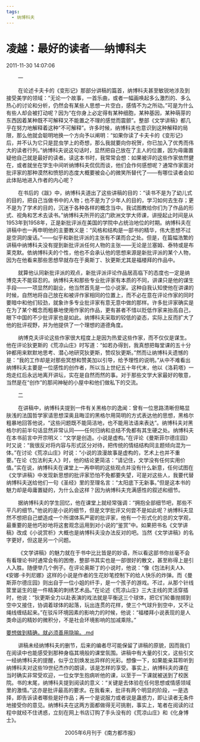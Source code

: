 ```yaml
---
tags:
  - 纳博科夫
---
```

# 凌越：最好的读者──纳博科夫

2011-11-30 14:07:06



        一





        在论述卡夫卡的《变形记》那部分讲稿的篇首，纳博科夫甚至敏锐地涉及到接受美学的领域：“无论一个故事，一首乐曲，或者一幅画唤起多么激烈的、多么热心的讨论和分析，仍然会有某些人思想一片空白，感情不为之所动。”可是为什么有些人却会被打动呢？因为“在你身上必定得有某种细胞，某种基因，某种萌芽的东西因着某种既不可解释又不能置之不理的感觉而震颤”。整部《文学讲稿》都几乎在努力地解释着这种“不可解释”。许多时候，纳博科夫也意识到这种解释的局限，那么他就会聪明地换一个方向予以阐明：“如果你读了卡夫卡的《变形记》后，并不认为它只是昆虫学上的奇想，那么我就要向你祝贺，你已加入了优秀而伟大的读者行列。”纳博科夫说这句话时，显然把自己放在了主人的位置，因为毋庸置疑他自己就是最好的读者。读这本书时，我常常会想：如果被评的这些作家依然健在，或者就坐在学生中间听纳博科夫侃侃而谈，他们会作何感想呢？通常作家面对批评家的那种漠然和愤怒的态度大概要被会心的微笑所替代了――有哪位读者会如此体贴地进入作者的内心呢？

        在书后的《跋》中，纳博科夫道出了这些讲稿的目的：“读书不是为了幼儿式的目的，把自己当做书中的人物；也不是为了少年人的目的，学习如何去生存；更不是为了学术的目的，沉迷于各种各样的概念当中。我试图教给你们为了作品的形式、视角和艺术去读书。”纳博科夫所开的这门欧洲文学大师课，讲授起止时间是从1953年到1958年，正是新批评派在美国的学院中占统治地位的时期。纳博科夫在讲稿中也一再申明他的主要教义是：“风格和结构是一部书的精华，伟大思想不过是空洞的废话。”――似乎和新批评派的主张有不谋而合之处。但是，在篇幅浩繁的讲稿中纳博科夫没有提到新批评派任何人物的主张――无论是兰塞姆、泰特或是布莱克默。依纳博科夫的个性，他也不会承认他的思想来源是新批评派的某个人物，因为在他看来那些思想早就存在于奥斯丁、狄更斯尤其是福楼拜的作品中。

        就算他认同新批评派的观点，新批评派评论作品居高临下的态度也一定是纳博克夫不能容忍的。纳博科夫和那些专业批评家有本质的不同，讲课只是他的谋生手段――一项显然的副业，他当然首先是一位小说家。这种自我认知使他在讲课的时候，自然地将自己放在和被评作家相同的位置上，而不必在意在评论作家的同时要暗中和他们较劲，就象许多专业批评家有意无意中做的那样。许多批评家确实是在为了某个概念而粗暴地使用作家的作品，更有甚者不惜以贬低作家来抬高自己，眼下中国的不少批评家也是如此。纳博科夫采取的较低的姿态，实际上反而扩大了他的批评视野，并为他提供了一个理想的道德角度。

        纳博克夫评论这些作家很大程度上是因为热爱这些作家，而不仅仅是谋生。他在评论狄更斯的《荒凉山庄》时写道：“如若办得到，我真想把每堂课的五十分钟都用来默默地思考、潜心地研究狄更斯，赞叹狄更斯。”然而让纳博科夫遗憾的是：“我的工作却是对那些冥想和赞美加以引导，给予理性的说明。”从中不难看出纳博科夫主要是一位感性的创作者，所以当上世纪五十年代末，他以《洛莉塔》一炮走红后永远地离开讲坛，实在是自然而然的事。对于那些文学大家最好的敬意，当然是在“创作”的那间神秘的小屋中和他们做私下的交流。



        二 





        在讲稿中，纳博科夫提到一件有关黑格尔的逸闻：曾有一位思路清晰但略显肤浅的法国哲学家请思想深奥且晦涩的黑格尔用简明的方式表达他的思想，黑格尔粗暴地回答他说，“这些问题既不能简洁地，也不能用法语来表达”。纳博科夫对黑格尔的前半句话显然非常认同――任何归纳和总结不免都有其生硬之处。纳博科夫在本书前言中开宗明义：“文学是创造。小说是虚构。”在评论《曼斯菲尔德庄园》时又说：“我很反对将内容与形式区分对待，把传统的情结结构同主题倾向混为一体。”在讨论《荒凉山庄》时说：“小说的浪漫故事是虚构的，艺术上也并不重要。”在论《包法利夫人》时，他的结论更简洁：“请记住，文学没有任何实用价值。”实在说，纳博科夫在课堂上一再申明的这些观点并没有什么新意，任何试图在《文学讲稿》中发现新思想的批评家恐怕不免都要失望，可是对这些人，我要代替纳博科夫送给他们一句《圣经》里的至理名言：“太阳底下无新事。”但是这本书的魅力却是毋庸置疑的，为什么会这样？因为纳博科夫充满感性的叙述和细节。

        据纳博科夫的学生回忆，他在课堂上就经常强调：“拥抱全部细节吧，那些不平凡的细节。”他说的是小说的细节，但是文学批评又何尝不是如此呢？纳博科夫显然不想把自己塑造成一个所谓体系严密的批评家，他有一个形式化的总的文学观，最重要的是他巧妙地将这套观念运用到对小说的“鉴赏”中。如果把书名《文学讲稿》改成《小说赏析》大概也是纳博科夫没办法反对的吧。当然《文学讲稿》的名字更好，但这是另一个问题。

        《文学讲稿》的魅力就在于书中比比皆是的妙语，所以看这部书你丝毫不会有看理论书时通常会有的困倦，整部书其实也是一部很好的散文，甚至称得上是引人入胜。随便举几个例子。在评论奥斯丁的小说时，他说：“像《包法利夫人》、《安娜·卡列尼娜》这样的小说是作者的生花妙笔控制下的给人快乐的炸弹。而《曼斯菲尔德庄园》则出自于一位小姐的纤手，是一个孩子的游戏。不过，从那个针线筐里诞生的是一件精美的刺绣艺术品。”在论述《荒凉山庄》三大主线的灵活穿插时，他说：“狄更斯全力以赴表演的戏法就是平衡这三个球体，把它们轮番抛掷到空中又接住，协调着球体的起落，玩出连贯的花样，使三个气球升到空中，又不让绳线缠结起来。”在驳斥环境因素的影响力的时候，他说：“福楼拜小说表现的是人类命运的精妙的微积分，不是社会环境影响的加减乘除。”



[要想做到精确，就必须善用隐喻。.md](./要想做到精确，就必须善用隐喻。.md)



        讲稿未经纳博科夫的删节，后来的编者尽可能保留了讲稿的原貌，因而我们在阅读中也能感受到那种身临其境般的课堂氛围。讲稿中有大量的引文，这些引文一经纳博科夫的提醒，似乎立刻焕发出异样的光彩。想像一下，如果能亲耳聆听到纳博科夫对这些19世纪杰作的朗读，该是怎样的享受。事实上，纳博科夫的课在当时确实非常受欢迎，一位女学生抱病听他的课，以至于一下课就被送到了校医院。书的末尾，纳博科夫提到阅读的意义：“关键是去体验在任何思想或情感领域里的激情。”这亦是批评最高的要求。在我看来，批评有两个明显的阶段，一是选择，即告诉读者哪些是好作品；再一个是说服力或者说是蛊惑力，即让读者无条件地接受你的意见。纳博科夫在这两方面都做得无可挑剔，事实上，笔者在阅读的过程中就经不住诱惑，立刻在网上书店订购了手头没有的《荒凉山庄》和《化身博士》。



                                        2005年6月刊于《南方都市报》


